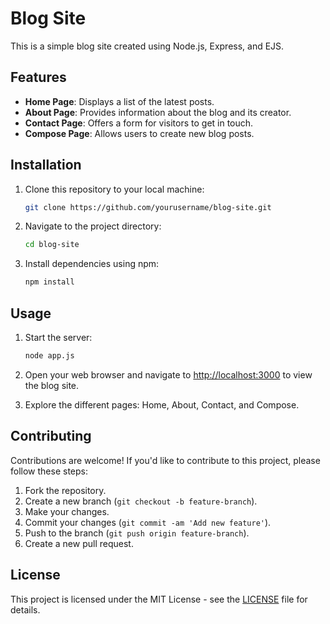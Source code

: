 # Blog Site

This is a simple blog site created using Node.js, Express, and EJS.

## Features

- **Home Page**: Displays a list of the latest posts.
- **About Page**: Provides information about the blog and its creator.
- **Contact Page**: Offers a form for visitors to get in touch.
- **Compose Page**: Allows users to create new blog posts.

## Installation

1. Clone this repository to your local machine:

   ```bash
   git clone https://github.com/yourusername/blog-site.git
   ```

2. Navigate to the project directory:

   ```bash
   cd blog-site
   ```

3. Install dependencies using npm:

   ```bash
   npm install
   ```

## Usage

1. Start the server:

   ```bash
   node app.js
   ```

2. Open your web browser and navigate to [http://localhost:3000](http://localhost:3000) to view the blog site.

3. Explore the different pages: Home, About, Contact, and Compose.

## Contributing

Contributions are welcome! If you'd like to contribute to this project, please follow these steps:

1. Fork the repository.
2. Create a new branch (`git checkout -b feature-branch`).
3. Make your changes.
4. Commit your changes (`git commit -am 'Add new feature'`).
5. Push to the branch (`git push origin feature-branch`).
6. Create a new pull request.

## License

This project is licensed under the MIT License - see the [LICENSE](LICENSE) file for details.


